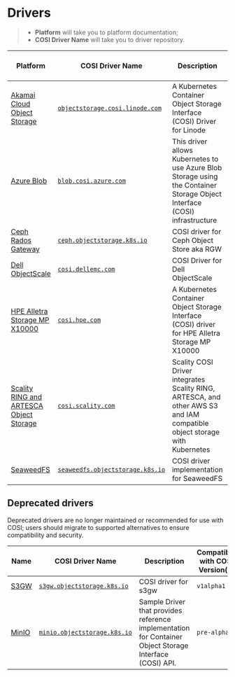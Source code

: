 # Drivers

> - **Platform** will take you to platform documentation;
> - **COSI Driver Name** will take you to driver repository.

| Platform                                                                                  | COSI Driver Name                                                                       | Description                                                                                                                | Compatible with COSI Version(s) |
| ----------------------------------------------------------------------------------------- | -------------------------------------------------------------------------------------- | -------------------------------------------------------------------------------------------------------------------------- | ------------------------------- |
| [Akamai Cloud Object Storage](https://www.linode.com/products/object-storage/)            | [`objectstorage.cosi.linode.com`](https://github.com/linode/linode-cosi-driver)        | A Kubernetes Container Object Storage Interface (COSI) Driver for Linode                                                   | `v1alpha1`                      |
| [Azure Blob](https://azure.microsoft.com/en-us/products/storage/blobs)                    | [`blob.cosi.azure.com`](https://github.com/Azure/azure-cosi-driver)                    | This driver allows Kubernetes to use Azure Blob Storage using the Container Storage Object Interface (COSI) infrastructure | `v1alpha1`                      |
| [Ceph Rados Gateway](https://docs.ceph.com/en/latest/radosgw/)                            | [`ceph.objectstorage.k8s.io`](https://github.com/ceph/ceph-cosi)                       | COSI driver for Ceph Object Store aka RGW                                                                                  | `v1alpha1`                      |
| [Dell ObjectScale](https://www.dell.com/en-us/dt/storage/objectscale.htm)                 | [`cosi.dellemc.com`](https://github.com/dell/cosi)                                     | COSI Driver for Dell ObjectScale                                                                                           | `v1alpha1`                      |
| [HPE Alletra Storage MP X10000](https://www.hpe.com/us/en/alletra-storage-mp-x10000.html) | [`cosi.hpe.com`](https://github.com/hpe-storage/cosi-driver)                           | A Kubernetes Container Object Storage Interface (COSI) driver for HPE Alletra Storage MP X10000                            | `v1alpha1`                      |
| [Scality RING and ARTESCA Object Storage](https://www.scality.com/)                       | [`cosi.scality.com`](https://github.com/scality/cosi-driver)                           | Scality COSI Driver integrates Scality RING, ARTESCA, and other AWS S3 and IAM compatible object storage with Kubernetes   | `v1alpha1`                      |
| [SeaweedFS](https://seaweedfs.github.io)                                                  | [`seaweedfs.objectstorage.k8s.io`](https://github.com/seaweedfs/seaweedfs-cosi-driver) | COSI driver implementation for SeaweedFS                                                                                   | `v1alpha1`                      |

## Deprecated drivers

Deprecated drivers are no longer maintained or recommended for use with COSI; users should migrate to supported alternatives to ensure compatibility and security.

| Name                      | COSI Driver Name                                                                        | Description                                                                                             | Compatible with COSI Version(s) |
| ------------------------- | --------------------------------------------------------------------------------------- | ------------------------------------------------------------------------------------------------------- | ------------------------------- |
| [S3GW](https://s3gw.tech) | [`s3gw.objectstorage.k8s.io`](https://github.com/s3gw-tech/s3gw-cosi-driver)            | COSI driver for s3gw                                                                                    | `v1alpha1`                      |
| [MinIO](https://min.io)   | [`minio.objectstorage.k8s.io`](https://github.com/kubernetes-retired/cosi-driver-minio) | Sample Driver that provides reference implementation for Container Object Storage Interface (COSI) API. | `pre-alpha`                     |
